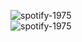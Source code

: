 ![spotify-1975](https://img.shields.io/github/license/sairash/spotify-1975)<br/>
![spotify-1975](screen_shots/local_file_courier_py/logo.png)
